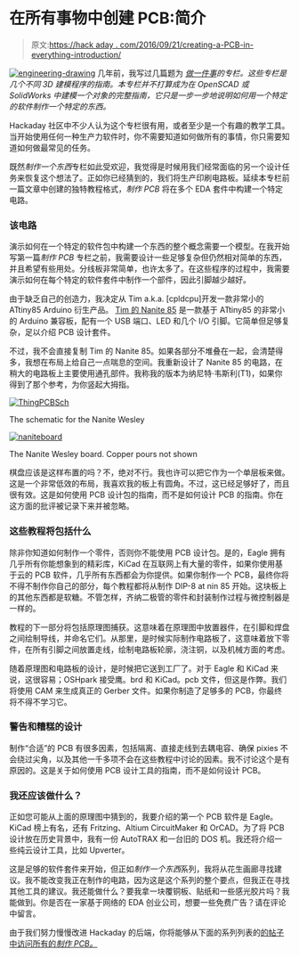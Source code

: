# 在所有事物中创建 PCB:简介

> 原文:[https://hack aday . com/2016/09/21/creating-a-PCB-in-everything-introduction/](https://hackaday.com/2016/09/21/creating-a-pcb-in-everything-introduction/)

[![engineering-drawing](../Images/fd0c3a180c9e5ab20b38e591ee9ecf77.png)](https://hackaday.com/wp-content/uploads/2016/09/engineering-drawing.png) 几年前，我写过几篇题为 *[做一件事](http://hackaday.com/2014/01/22/3d-printering-making-a-thing-in-autodesk-123d/)的专栏。这些专栏是几个不同 3D 建模程序的指南。本专栏并不打算成为在 OpenSCAD 或 SolidWorks 中建模一个对象的完整指南，它只是一步一步地说明如何用一个特定的软件制作一个特定的东西。*

Hackaday 社区中不少人认为这个专栏很有用，或者至少是一个有趣的教学工具。当开始使用任何一种生产力软件时，你不需要知道如何做所有的事情，你只需要知道如何做最常见的任务。

既然*制作一个东西*专栏如此受欢迎，我觉得是时候用我们经常面临的另一个设计任务来恢复这个想法了。正如你已经猜到的，我们将生产印刷电路板。延续本专栏前一篇文章中创建的独特教程格式，*制作 PCB* 将在多个 EDA 套件中构建一个特定电路。

### 该电路

演示如何在一个特定的软件包中构建一个东西的整个概念需要一个模型。在我开始写第一篇*制作 PCB* 专栏之前，我需要设计一些足够复杂但仍然相对简单的东西，并且希望有些用处。分线板非常简单，也许太多了。在这些程序的过程中，我需要演示如何在每个特定的软件套件中制作一个部件，因此引脚越少越好。

由于缺乏自己的创造力，我决定从 Tim a.k.a. [cpldcpu]开发一款非常小的 ATtiny85 Arduino 衍生产品。 [Tim 的 Nanite 85](https://cpldcpu.wordpress.com/2014/04/25/the-nanite-85/) 是一款基于 ATtiny85 的非常小的 Arduino 兼容板，配有一个 USB 端口、LED 和几个 I/O 引脚。它简单但足够复杂，足以介绍 PCB 设计套件。

不过，我不会直接复制 Tim 的 Nanite 85。如果各部分不堆叠在一起，会清楚得多，我想在布局上给自己一点喘息的空间。我重新设计了 Nanite 85 的电路，在稍大的电路板上主要使用通孔部件。我称我的版本为纳尼特·韦斯利(T1)，如果你得到了那个参考，为你竖起大拇指。

[![ThingPCBSch](../Images/4e75d192739b533f820de54fa716e56e.png)](https://hackaday.com/wp-content/uploads/2016/08/thingpcbsch.png)

The schematic for the Nanite Wesley

[![naniteboard](../Images/f8cd1b2eaf8d411e05d42fdadbf2be29.png)](https://hackaday.com/wp-content/uploads/2016/09/naniteboard.png)

The Nanite Wesley board. Copper pours not shown

棋盘应该是这样布置的吗？不，绝对不行。我也许可以把它作为一个单层板来做。这是一个非常低效的布局，我喜欢我的板上有圆角。不过，这已经足够好了，而且很有效。这是如何使用 PCB 设计包的指南，而不是如何设计 PCB 的指南。你在这方面的批评被记录下来并被忽略。

### 这些教程将包括什么

除非你知道如何制作一个零件，否则你不能使用 PCB 设计包。是的，Eagle 拥有几乎所有你能想象到的精彩库，KiCad 在互联网上有大量的零件，如果你使用基于云的 PCB 软件，几乎所有东西都会为你提供。如果你制作一个 PCB，最终你将不得不制作你自己的部分，每个教程都将从制作 DIP-8 at nin 85 开始。这块板上的其他东西都是软糖。不管怎样，齐纳二极管的零件和封装制作过程与微控制器是一样的。

教程的下一部分将包括原理图捕获。这意味着在原理图中放置器件，在引脚和焊盘之间绘制导线，并命名它们。从那里，是时候实际制作电路板了，这意味着放下零件，在所有引脚之间放置走线，绘制电路板轮廓，浇注铜，以及机械方面的考虑。

随着原理图和电路板的设计，是时候把它送到工厂了。对于 Eagle 和 KiCad 来说，这很容易；OSHpark 接受鹰。brd 和 KiCad。pcb 文件，但这是作弊。我们将使用 CAM 来生成真正的 Gerber 文件。如果你制造了足够多的 PCB，你最终将不得不学习它。

### 警告和糟糕的设计

制作“合适”的 PCB 有很多因素，包括隔离、直接走线到去耦电容、确保 pixies 不会绕过尖角，以及其他一千多项不会在这些教程中讨论的因素。我不讨论这个是有原因的。这是关于如何使用 PCB 设计工具的指南，而不是如何设计 PCB。

### 我还应该做什么？

正如您可能从上面的原理图中猜到的，我要介绍的第一个 PCB 软件是 Eagle。KiCad 榜上有名，还有 Fritzing、Altium CircuitMaker 和 OrCAD。为了将 PCB 设计放在历史背景中，我有一份 AutoTRAX 和一台旧的 DOS 机。我还将介绍一些纯云设计工具，比如 Upverter。

这是足够的软件套件来开始，但正如*制作一个东西*系列，我将从花生画廊寻找建议。我不能改变我正在制作的电路，因为这是这个系列的整个要点，但我正在寻找其他工具的建议。我还能做什么？要我拿一块覆铜板、贴纸和一些感光胶片吗？我能做到。你是否在一家基于网络的 EDA 创业公司，想要一些免费广告？请在评论中留言。

由于我们努力慢慢改进 Hackaday 的后端，你将能够从下面的系列列表的[的帖子中访问所有的*制作 PCB。*](http://hackaday.com/2016/09/21/creating-a-pcb-in-everything-introduction/#series-of-posts-box)